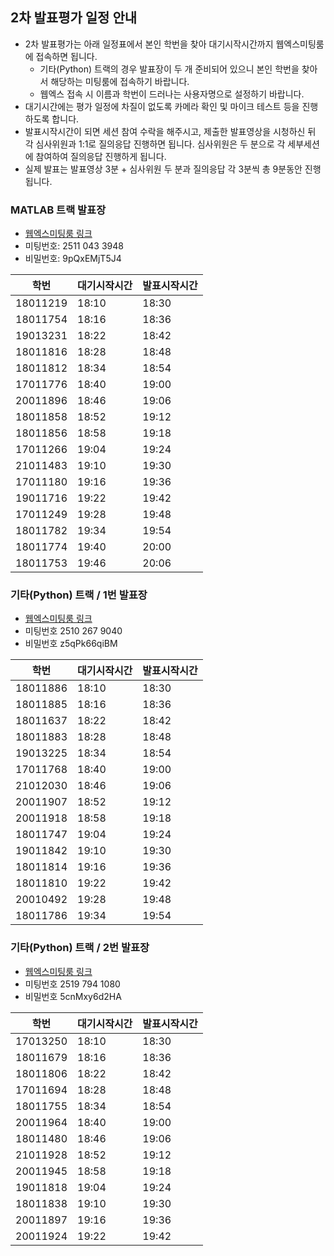 ## 2차 발표평가 일정 안내

- 2차 발표평가는 아래 일정표에서 본인 학번을 찾아 대기시작시간까지 웹엑스미팅룸에 접속하면 됩니다.
  - 기타(Python) 트랙의 경우 발표장이 두 개 준비되어 있으니 본인 학번을 찾아서 해당하는 미팅룸에 접속하기 바랍니다.
  - 웹엑스 접속 시 이름과 학번이 드러나는 사용자명으로 설정하기 바랍니다.
- 대기시간에는 평가 일정에 차질이 없도록 카메라 확인 및 마이크 테스트 등을 진행하도록 합니다.
- 발표시작시간이 되면 세션 참여 수락을 해주시고, 제출한 발표영상을 시청하신 뒤 각 심사위원과 1:1로 질의응답 진행하면 됩니다. 심사위원은 두 분으로 각 세부세션에 참여하여 질의응답 진행하게 됩니다.
- 실제 발표는 발표영상 3분 + 심사위원 두 분과 질의응답 각 3분씩 총 9분동안 진행됩니다.

### MATLAB 트랙 발표장
- [웹엑스미팅룸 링크](https://sejong.webex.com/sejong-ko/j.php?MTID=m4106502a24eed29f473e257ca2655b2e)
- 미팅번호: 2511 043 3948
- 비밀번호: 9pQxEMjT5J4


|학번|대기시작시간|발표시작시간|
|----|----------|-----------|
|18011219|18:10|18:30|
|18011754|18:16|18:36|
|19013231|18:22|18:42|
|18011816|18:28|18:48|
|18011812|18:34|18:54|
|17011776|18:40|19:00|
|20011896|18:46|19:06|
|18011858|18:52|19:12|
|18011856|18:58|19:18|
|17011266|19:04|19:24|
|21011483|19:10|19:30|
|17011180|19:16|19:36|
|19011716|19:22|19:42|
|17011249|19:28|19:48|
|18011782|19:34|19:54|
|18011774|19:40|20:00|
|18011753|19:46|20:06|



### 기타(Python) 트랙 / 1번 발표장
- [웹엑스미팅룸 링크](https://sejong.webex.com/sejong-ko/j.php?MTID=m52647c4f5f742d6fc85f7d28a8ff1e3c)
- 미팅번호 2510 267 9040
- 비밀번호 z5qPk66qiBM

|학번|대기시작시간|발표시작시간|
|----|----------|-----------|
|18011886|18:10|18:30|
|18011885|18:16|18:36|
|18011637|18:22|18:42|
|18011883|18:28|18:48|
|19013225|18:34|18:54|
|17011768|18:40|19:00|
|21012030|18:46|19:06|
|20011907|18:52|19:12|
|20011918|18:58|19:18|
|18011747|19:04|19:24|
|19011842|19:10|19:30|
|18011814|19:16|19:36|
|18011810|19:22|19:42|
|20010492|19:28|19:48|
|18011786|19:34|19:54|



### 기타(Python) 트랙 / 2번 발표장
- [웹엑스미팅룸 링크](https://sejong.webex.com/sejong-ko/j.php?MTID=mfa93a71ac4aa05f06b48968418a571f5)
- 미팅번호 2519 794 1080
- 비밀번호 5cnMxy6d2HA

|학번|대기시작시간|발표시작시간|
|----|----------|-----------|
|17013250|18:10|18:30|
|18011679|18:16|18:36|
|18011806|18:22|18:42|
|17011694|18:28|18:48|
|18011755|18:34|18:54|
|20011964|18:40|19:00|
|18011480|18:46|19:06|
|21011928|18:52|19:12|
|20011945|18:58|19:18|
|19011818|19:04|19:24|
|18011838|19:10|19:30|
|20011897|19:16|19:36|
|20011924|19:22|19:42|
